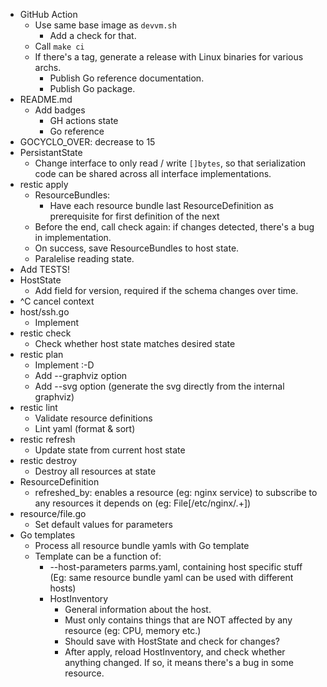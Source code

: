 - GitHub Action
    - Use same base image as `devvm.sh`
        - Add a check for that.
    - Call `make ci`
    - If there's a tag, generate a release with Linux binaries for various archs.
        - Publish Go reference documentation.
        - Publish Go package.
- README.md
    - Add badges
      - GH actions state
      - Go reference
- GOCYCLO_OVER: decrease to 15
- PersistantState
    - Change interface to only read / write `[]bytes`, so that serialization code can be shared across all interface implementations.
- restic apply
    - ResourceBundles:
        - Have each resource bundle last ResourceDefinition as prerequisite for first definition of the next
    - Before the end, call check again: if changes detected, there's a bug in implementation.
    - On success, save ResourceBundles to host state.
    - Paralelise reading state.
- Add TESTS!
- HostState
	- Add field for version, required if the schema changes over time.
- ^C cancel context
- host/ssh.go
    - Implement
- restic check
    - Check whether host state matches desired state
- restic plan
	- Implement :-D
	- Add --graphviz option
	- Add --svg option (generate the svg directly from the internal graphviz)
- restic lint
    - Validate resource definitions
    - Lint yaml (format & sort)
- restic refresh
	- Update state from current host state
- restic destroy
    - Destroy all resources at state
- ResourceDefinition
	- refreshed_by: enables a resource (eg: nginx service) to subscribe to any resources it depends on (eg: File[/etc/nginx/.+])
- resource/file.go
  - Set default values for parameters
- Go templates
    - Process all resource bundle yamls with Go template
    - Template can be a function of:
        - --host-parameters parms.yaml, containing host specific stuff (Eg: same resource bundle yaml can be used with different hosts)
        - HostInventory
            - General information about the host.
            - Must only contains things that are NOT affected by any resource (eg: CPU, memory etc.)
            - Should save with HostState and check for changes?
            - After apply, reload HostInventory, and check whether anything changed. If so, it means there's a bug in some resource.